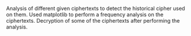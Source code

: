 Analysis of different given ciphertexts to detect the historical cipher used on them. Used matplotlib to perform a frequency analysis on the ciphertexts. Decryption of some of the ciphertexts after performing the analysis.

